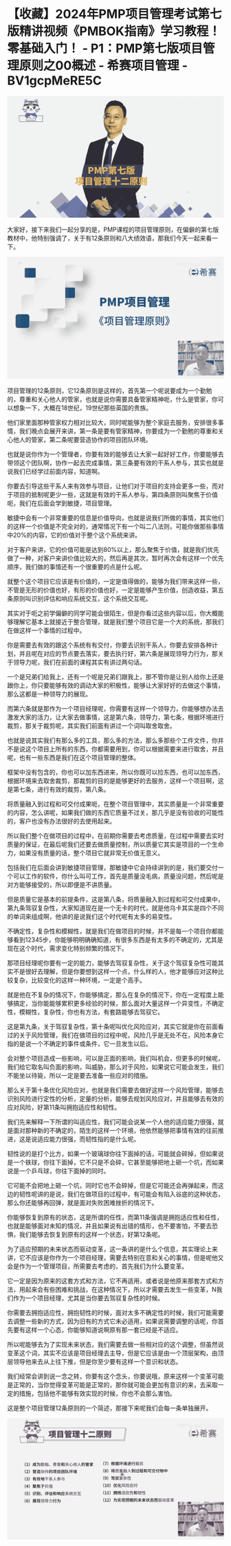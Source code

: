 # 【收藏】2024年PMP项目管理考试第七版精讲视频《PMBOK指南》学习教程！零基础入门！ - P1：PMP第七版项目管理原则之00概述 - 希赛项目管理 - BV1gcpMeRE5C

![](img/9485fe562e472b32654ffc37d0ef0ade_0.png)

大家好，接下来我们一起分享的是，PMP课程的项目管理原则，在偏僻的第七版教材中，他特别强调了，关于有12条原则和八大绩效语，那我们今天一起来看一下。



![](img/9485fe562e472b32654ffc37d0ef0ade_2.png)

项目管理的12条原则，它12条原则是这样的，首先第一个呢说要成为一个勤勉的，尊重和关心他人的管家，也就是说你需要具备管家精神呃，什么是管家，你可以想象一下，大概在18世纪，19世纪那些英国的贵族。

他们家里面那种管家权力相对比较大，同时呢能够为整个家庭去服务，安排很多事情，我们晚点会展开来讲，第一条是要有管家精神，你要成为一个勤勉的尊重和关心他人的管家，第二条呢要营造协作的项目团队环境。

也就是说你作为一个管理者，你要有效的能够去让大家一起好好工作，你要能够去带领这个团队啊，协作一起去完成事情，第三条要有效的干系人参与，其实也就是说我们已经学过前面内容，知道啊。

你要去引导这些干系人来有效参与项目，让他们对于项目的支持会更多一些，而对于项目的抵制呢更少一些，这就是有效的干系人参与，第四条原则叫聚焦于价值呃，我们在后面会学到敏捷，项目管理。

敏捷中会有一个非常重要的信息是价值导向，也就是说我们所做的事情，其实他们的这样一个价值是不完全对的，通常情况下有一个叫二八法则，可能你做那些事情中20%的内容，它的价值对于整个这个系统来讲。

对于客户来讲，它的价值可能是达到80%以上，那么聚焦于价值，就是我们优先做了一种，对客户来讲价值比较大的，然后再是其次，暂时再次会有这样一个优先顺序，我们做的事情还有一个很重要的点是什么呢。

就整个这个项目它应该是有价值的，一定是值得做的，能够为我们带来这样一些，不管是无形的价值也好，有形的价值也好，一定是能够产生价值，创造收益，第五条原则叫识别评估和响应系统交互，这个系统交互呢。

其实对于呃之前学偏僻的同学可能会很陌生，但是你看过这些内容以后，你大概能够理解它基本上就接近于整合管理，就是我们整个项目它是一个大的系统，那我们在做这样一个事情的过程中。

你是需要去有效的跟这个系统有有交付，你要去识别干系人，你要去安排各种计划，并且呢在对应的节点要去落实，要去执行好，第六条是展现领导力行为，那关于领导力呢，我们在前面的课程其实有讲过两句话。

一个是兄弟们给我上，还有一个呢是兄弟们跟我上，那不管你是让别人给你上还是跟你上，你只要能够有效的调动大家的积极性，能够让大家好好的去做这个事情，那么这都是一种领导力的展现。

而第六条就是那作为一个项目经理呢，你需要有这样一个领导力，你能够想办法去激发大家的活力，让大家去做事情，这是第六条，领导力，第七条，根据环境进行裁剪，那关于裁剪呢，其实我们前面有讲过一个词叫取舍取舍。

也就是说其实我们有那么多的工具，那么多的方法，那么多那些个工件文件，你并不是说这个项目上所有的东西，你都需要用到，你可以根据需要来进行取舍，并且呢，也有一些东西是我们在这个项目管理的整体。

框架中没有包含的，你也可以加东西进来，所以你既可以捡东西，也可以加东西，根据环境来去取舍裁剪，那裁剪的目的是能够更好的去服务，这样一个项目啊，这是第七条，进行有效的裁剪，第八条。

将质量融入到过程和可交付成果呃，在整个项目管理中，其实质量是一个非常重要的内容，怎么讲呢，如果我们做的东西它质量不过关，那几乎是没有验收的可能性的，客户也没有办法很好的去使用起来。

所以我们整个在做项目的过程中，在前期你需要去考虑质量，在过程中需要去实时质量的保证，在最后呢我们还要去做质量控制，所以质量它其实是项目的一个生命力，如果没有质量的话，整个项目它就非常无价值无意义。

包括我们在后面会讲到敏捷项目管理，那敏捷中它会持续讲到的是，我们要交付一个可以工作的软件，你什么叫可工作，首先是质量没毛病，质量没问题，然后呢是对方能够接受的，所以即便是不讲质量。

但是质量它是基本的前提条件，这是第八条，将质量融入到过程和可交付成果中，第九条驾驭复杂性，大家知道现在是一个无卡的时代，就是他乌卡其实是四个不同的单词来组成啊，他讲的是说我们这个时代呢有太多的易变性。

不确定性，复杂性和模糊性，就是我们在做项目的时候，并不是每一个项目你都能够看到12345步，你能够明明确确知道，有很多东西是有太多的不确定的，尤其是现在这个时代，需求变化特别频繁的情况下。

那项目经理呢你要有一定的能力，能够去驾驭复杂性，关于这个驾驭复杂性可能其实不是很好去理解，但是你要想到这样一个点，什么样的人，他才能够应对这种比较复杂，比较变化的这样一种环境，一定是个高手。

就是他在不复杂的情况下，你能够搞定，那么在复杂的情况下，你在一定程度上能够搞定，当你能能够累积更多经验的时候，那么面对大量这样一个异变性，不确定性，模糊性，复杂性，你也有方法，有套路能够去驾驭它。

这是第九条，关于驾驭复杂性，第十条呢叫优化风险应对，其实它就是你在前面看过的关于风险管理，我们在做项目的过程中呢，风险几乎是无处不在，风险本身它指的是说一个不确定的事件或条件，它一旦发生以后。

会对整个项目造成一些影响，可以是正面的影响，我们叫机会，但更多的时候呢，我们给它取名叫负面的影响，叫威胁，那么对于风险，如果说它可能会发生，我们不能坐以待毙，所以一定是要去准备一些应对的措施。

那么关于第十条优化风险应对，也就是我们需要去做好这样一个风险管理，能够去识别风险进行定性的分析，定量的分析，能够去规划风险应对，并且能够去有效的应对风险，好第11条叫拥抱适应性和韧性。

我们先来解释一下所谓的叫适应性，我们可能会说某一个人他的适应能力很强，就是面对那种新的不确定的，陌生的这样一个环境，他依然能够把事情有效的往前推进，这是说适应能力很强，而韧性指的是什么呢。

韧性说的是打个比方，如果一个玻璃球你往下面掉的话，可能就会碎掉，但如果说是一个铁球，你往下面掉，它不只是不会碎，它甚至能够把地上砸一个坑，而如果说是一个乒乓球，你往下面掉的同时。

它可能不会把地上砸一个坑，同时它也不会碎掉，但是它可能还会再弹起来，而这边的韧性呢讲的是说，我们在做项目的过程中，有可能会有陷入谷底的这种状态，那么你还能够再回弹，就是面对失败困难挫折的情况下。

你能够恢复到原有的状态，这是所谓的任性，而第11条强调是拥抱适应性和任性，也就是能够面对未知的情况，并且如果说有出错的情形，也不要害怕，不要去恐惧，我们能够去恢复到原有的这样一个状态，好第12条呢。

为了适应预期的未来状态而驱动变革，这一条讲的是什么个信息，其实理论上来讲，它不应该是你作为一个项目经理，需要去特别在意和关心的事情，但是呢他又会是作为一个管理项目，所需要去考虑的，首先我们为什么要变革。

它一定是因为原来的这套方式和方法，它不再适用，或者说是他原来那套方式和方法，用起来会有些困难和挑战，在这种情况下，所以才需要去发生一些变革，N我们作为一个项目经理，尤其是当你要去驾驭复杂性的时候。

你需要去拥抱适应性，拥抱韧性的时候，面对太多不确定性的时候，我们可能需要去调整一些新的方式，因为旧有的方式它未必适用，如果说需要调整的话呢，你首先要有这样一个心态，你能够知道说啊原有那一套已经是不适应。

所以呢能够去为了实现未来状态，我们需要去做一些相对应的这个调整，但虽然说变革这个词，其实不应该是项目经理去主导，但是它应该是由一个顶层架构，由顶层领导他来去从上往下推，但是你至少要有这样一个意识和状态。

我们经常会讲到说一念之转，你要有这个念头，你要说哦，原来这样一个变革可能是正常的，当你觉得变革可能是正常的，那你就可能会更加有意识的来，去采取一定的措施，包括他不能够有效实现的时候，你也不会那么害怕。

这是整个项目管理12条原则的一个简述，那接下来呢我们会每一条单独展开。

![](img/9485fe562e472b32654ffc37d0ef0ade_4.png)